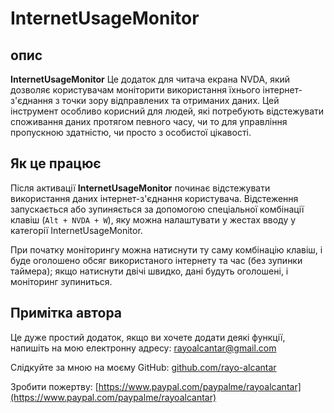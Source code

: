 # InternetUsageMonitor

## опис

**InternetUsageMonitor** Це додаток для читача екрана NVDA, який дозволяє користувачам моніторити використання їхнього інтернет-з'єднання з точки зору відправлених та отриманих даних. Цей інструмент особливо корисний для людей, які потребують відстежувати споживання даних протягом певного часу, чи то для управління пропускною здатністю, чи просто з особистої цікавості.

## Як це працює

Після активації **InternetUsageMonitor** починає відстежувати використання даних інтернет-з'єднання користувача. Відстеження запускається або зупиняється за допомогою спеціальної комбінації клавіш (`Alt + NVDA + W`), яку можна налаштувати у жестах вводу у категорії InternetUsageMonitor.

При початку моніторингу можна натиснути ту саму комбінацію клавіш, і буде оголошено обсяг використаного інтернету та час (без зупинки таймера); якщо натиснути двічі швидко, дані будуть оголошені, і моніторинг зупиниться.

## Примітка автора

Це дуже простий додаток, якщо ви хочете додати деякі функції, напишіть на мою електронну адресу: [rayoalcantar@gmail.com](mailto:rayoalcantar@gmail.com)

Слідкуйте за мною на моєму GitHub: [github.com/rayo-alcantar](https://github.com/rayo-alcantar)

Зробити пожертву: [https://www.paypal.com/paypalme/rayoalcantar](https://www.paypal.com/paypalme/rayoalcantar)